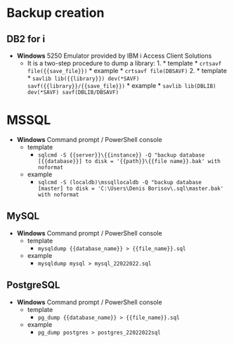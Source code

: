 # Backup creation

## DB2 for i

* **Windows** 5250 Emulator provided by IBM i Access Client Solutions
    * It is a two-step procedure to dump a library:
        1. 
            * template
                * `crtsavf file({{save_file}})`
            * example
                * `crtsavf file(DBSAVF)`
        2. 
            * template
                * `savlib lib({{library}}) dev(*SAVF) savf({{library}}/{{save_file}})`
            * example
                * `savlib lib(DBLIB) dev(*SAVF) savf(DBLIB/DBSAVF)`



# MSSQL

* **Windows** Command prompt / PowerShell console
    * template
        * `sqlcmd -S {{server}}\{{instance}} -Q "backup database [{{database}}] to disk = '{{path}}\{{file name}}.bak' with noformat`
    * example
        * `sqlcmd -S (localdb)\mssqllocaldb -Q "backup database [master] to disk = 'C:\Users\Denis Borisov\.sql\master.bak' with noformat`



## MySQL

* **Windows** Command prompt / PowerShell console
    * template
        * `mysqldump {{database_name}} > {{file_name}}.sql`
    * example
        * `mysqldump mysql > mysql_22022022.sql`



## PostgreSQL

* **Windows** Command prompt / PowerShell console
    * template
        * `pg_dump {{database_name}} > {{file_name}}.sql`
    * example
        * `pg_dump postgres > postgres_22022022sql`
